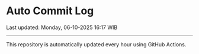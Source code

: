 # Auto Commit Log

Last updated: Monday, 06-10-2025 16:17 WIB

---

This repository is automatically updated every hour using GitHub Actions.
